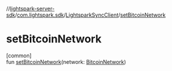 //[lightspark-server-sdk](../../../index.md)/[com.lightspark.sdk](../index.md)/[LightsparkSyncClient](index.md)/[setBitcoinNetwork](set-bitcoin-network.md)

# setBitcoinNetwork

[common]\
fun [setBitcoinNetwork](set-bitcoin-network.md)(network: [BitcoinNetwork](../../com.lightspark.sdk.model/-bitcoin-network/index.md))
